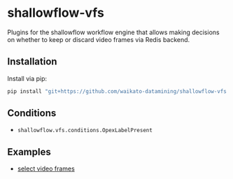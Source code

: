 # shallowflow-vfs
Plugins for the shallowflow workflow engine that allows making decisions on 
whether to keep or discard video frames via Redis backend.

## Installation

Install via pip:

```bash
pip install "git+https://github.com/waikato-datamining/shallowflow-vfs.git"
```

## Conditions

* `shallowflow.vfs.conditions.OpexLabelPresent`


## Examples

* [select video frames](examples/select_video_frames.py)
